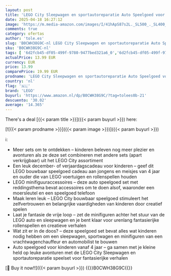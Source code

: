 ```yaml
---
layout: post
title: 'LEGO City Sleepwagen en sportautoreparatie Auto Speelgoed voor Kinderen met 2 Minifiguren en Accessoires  Rollenspel Cadeau voor Jongens en Meisjes vanaf 4 jaar 60435'
date: 2025-04-18 16:27:12
image: 'https://m.media-amazon.com/images/I/41hApS87s2L._SL500_._SL400_.jpg'
comments: true
category: ofertas
author: 'tole.es'
slug: 'B0CWH38G9C-nl LEGO City Sleepwagen en sportautoreparatie Auto Speelgoed...'
sku: 'B0CWH38G9C-nl'
tags: [ '6d2fcb45-df05-499f-9780-9477bed321a6_0','6d2fcb45-df05-499f-9780-9477bed321a6_501','Arborist Merchandising Root','Bouw- & constructiespeelgoed','Educatief speelgoed','Montessori','Self Service','Special Features Stores','Speelgoed & spellen','Speelgoedbouwsets','lego','🇳🇱', ]
actualPrice: 13.99 EUR
currency: EUR
price: 13.99
comparePrice: 19.99 EUR
prodname: 'LEGO City Sleepwagen en sportautoreparatie Auto Speelgoed voor Kinderen met 2 Minifiguren en Accessoires  Rollenspel Cadeau voor Jongens en Meisjes vanaf 4 jaar 60435'
country: 'nl'
flag: '🇳🇱'
brand: 'LEGO'
buyurl: 'https://www.amazon.nl/dp/B0CWH38G9C/?tag=tolees0b-21'
descuento: '30.02'
average: '14.365'
---
```


There's a deal [{{< param title >}}]({{< param buyurl >}})  here:

[![{{< param prodname >}}]({{< param image >}})]({{< param buyurl >}})

ℹ️:

- Meer sets om te ontdekken – kinderen beleven nog meer plezier en avonturen als ze deze set combineren met andere sets (apart verkrijgbaar) uit het LEGO City assortiment
- Een leuk december- of verjaardagscadeau voor kinderen – geef dit LEGO bouwbaar speelgoed cadeau aan jongens en meisjes van 4 jaar en ouder die van LEGO voertuigen en rollenspellen houden
- LEGO minifiguuraccessoires – deze auto speelgoed set met reddingsthema bevat accessoires om te doen alsof, waaronder een moersleutel en een speelgoed telefoon
- Maak leren leuk – LEGO City bouwbaar speelgoed stimuleert het zelfvertrouwen en belangrijke vaardigheden van kinderen door creatief spelen
- Laat je fantasie de vrije loop – zet de minifiguren achter het stuur van de LEGO auto en sleepwagen en je bent klaar voor urenlang fantasierijke rollenspellen en creatieve verhalen
- Wat zit er in de doos? – deze speelgoed set bevat alles wat kinderen nodig hebben om een sleepwagen, sportwagen en minifiguren van een vrachtwagenchauffeur en automobilist te bouwen
- Auto speelgoed voor kinderen vanaf 4 jaar – ga samen met je kleine held op leuke avonturen met de LEGO City Sleepwagen en sportautoreparatie speelset voor fantasierijke verhalen

[🛒 Buy it now!!]({{< param buyurl >}})
{{<world>}}B0CWH38G9C{{</world>}}
